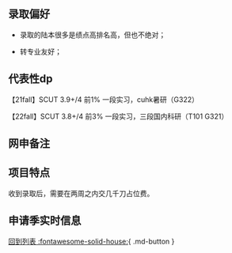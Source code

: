 ## 录取偏好

- 录取的陆本很多是绩点高排名高，但也不绝对；

- 转专业友好；

## 代表性dp

【21fall】SCUT 3.9+/4 前1% 一段实习，cuhk暑研（G322）

【22fall】SCUT 3.8+/4 前3% 一段实习，三段国内科研（T101 G321）

## 网申备注

## 项目特点
收到录取后，需要在两周之内交几千刀占位费。

## 申请季实时信息

[回到列表 :fontawesome-solid-house:](选校梯度.md){ .md-button }
